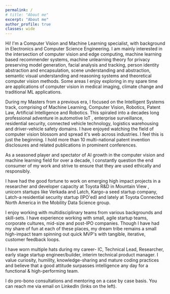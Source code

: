 ```yaml
---
permalink: /
# title: "About me"
excerpt: "About me"
author_profile: true
classes: wide
---
```


Hi! I'm a Computer Vision and Machine Learning specialist, with background in Electronics and Computer Science Engineering.
I am mainly interested in the intersection of computer vision and edge computing, machine learning based recommender systems, machine unlearning theory for privacy preserving model generation, 
facial analysis and tracking, person identity abstraction and encapsulation, scene understanding and abstraction, semantic visual understanding and reasoning systems and theoretical computer vision methods. 
Some areas I enjoy exploring in my spare time are applications of computer vision in medical imaging, climate change and traditional ML applications.

During my Masters from a previous era, I focused on the Intelligent Systems track, comprising of Machine Learning, Computer Vision, Robotics, Patent Law, Artificial Intelligence and Robotics. This spiraled into a decades long professional adventure in automotive IoT
, enterprise surveillance, residential security, connected vehicle technology, logistics warehousing and driver-vehicle safety domains. I have enjoyed watching the field of computer vision blossom and spread it's web across industries. I feel this is just the beginning. 
I hold more than 10 multi-national patent invention disclosures and related publications in prominent conferences. 

As a seasoned player and spectator of AI growth in the computer vision and machine learning field for over a decade, I constantly question the end consumer of my work and strive to ensure that they are used ethically and responsibly.

I have had the good fortune to work on emerging high impact projects in a researcher and developer capacity at Toyota R&D in Mountain View
, unicorn startups like Verkada and Latch, Kargo-a seed startup company, Latch-a residential security startup (IPO'ed) and lately at Toyota Connected North America in the Mobility Data Science group.

I enjoy working with multidisciplinary teams from various backgrounds and skill-sets. 
I have experience working with small, agile startup teams, corporate cultures, mid-size and post-IPO companies. 
Though I have had my share of fun at each of these places, my dream tribe remains a small high-impact team spinning out quick MVP's with tangible, iterative, customer feedback loops.

I have worn multiple hats during my career- IC, Technical Lead, Researcher, early stage startup engineer/builder, interim technical product manager. 
I value curiosity, humility, knowledge-sharing and mature coding practices and believe that a good attitude surpasses intelligence any day for a functional & high-performing team.

[//]: # (Please take a look at [some of my work]&#40;/work&#41;.)


I do pro-bono consultations and mentoring on a case by case basis. You can reach me via email on LinkedIn (links on the left).
